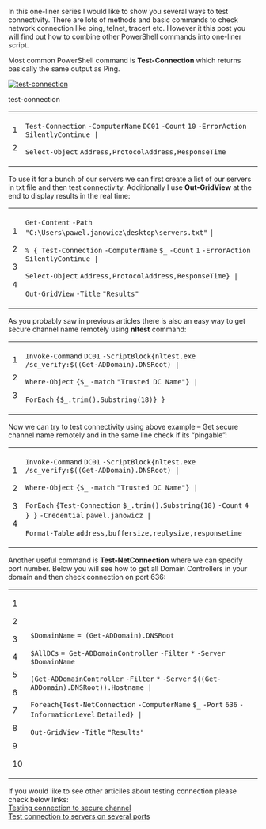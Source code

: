 In this one-liner series I would like to show you several ways to test connectivity. There are lots of methods and basic commands to check network connection like ping, telnet, tracert etc. However it this post you will find out how to combine other PowerShell commands into one-liner script.

Most common PowerShell command is **Test-Connection** which returns basically the same output as Ping.

[![test-connection](PowerShell%20one-liner%20Test%20connectivity%20-%20Powershellbros.com/test-connection.png)](https://i2.wp.com/www.powershellbros.com/wp-content/uploads/2017/08/test-connection.png)

test-connection

<table><tbody><tr><td><p>1</p><p>2</p></td><td><div><p><code>Test-Connection</code> <code>-ComputerName</code> <code>DC01</code> <code>-Count</code> <code>10</code> <code>-ErrorAction</code> <code>SilentlyContinue |</code></p><p><code>Select-Object</code> <code>Address,ProtocolAddress,ResponseTime</code></p></div></td></tr></tbody></table>

To use it for a bunch of our servers we can first create a list of our servers in txt file and then test connectivity. Additionally I use **Out-GridView** at the end to display results in the real time:

<table><tbody><tr><td><p>1</p><p>2</p><p>3</p><p>4</p></td><td><div><p><code>Get-Content</code> <code>-Path</code> <code>"C:\Users\pawel.janowicz\desktop\servers.txt"</code> <code>|</code></p><p><code>% { </code><code>Test-Connection</code> <code>-ComputerName</code> <code>$_</code> <code>-Count</code> <code>1</code> <code>-ErrorAction</code> <code>SilentlyContinue |</code></p><p><code>Select-Object</code> <code>Address,ProtocolAddress,ResponseTime} |</code></p><p><code>Out-GridView</code> <code>-Title</code> <code>"Results"</code></p></div></td></tr></tbody></table>

As you probably saw in previous articles there is also an easy way to get secure channel name remotely using **nltest** command:

<table><tbody><tr><td><p>1</p><p>2</p><p>3</p></td><td><div><p><code>Invoke-Command</code> <code>DC01</code> <code>-ScriptBlock</code><code>{nltest.exe /sc_verify:$((</code><code>Get-ADDomain</code><code>).DNSRoot) |</code></p><p><code>Where-Object</code> <code>{</code><code>$_</code> <code>-match</code> <code>"Trusted DC Name"</code><code>} |</code></p><p><code>ForEach</code> <code>{</code><code>$_</code><code>.trim().Substring(18)} }</code></p></div></td></tr></tbody></table>

Now we can try to test connectivity using above example – Get secure channel name remotely and in the same line check if its “pingable”:

<table><tbody><tr><td><p>1</p><p>2</p><p>3</p><p>4</p></td><td><div><p><code>Invoke-Command</code> <code>DC01</code> <code>-ScriptBlock</code><code>{nltest.exe /sc_verify:$((</code><code>Get-ADDomain</code><code>).DNSRoot) |</code></p><p><code>Where-Object</code> <code>{</code><code>$_</code> <code>-match</code> <code>"Trusted DC Name"</code><code>} |</code></p><p><code>ForEach</code> <code>{</code><code>Test-Connection</code> <code>$_</code><code>.trim().Substring(18)</code> <code>-Count</code> <code>4 } }</code> <code>-Credential</code> <code>pawel.janowicz |</code></p><p><code>Format-Table</code> <code>address,buffersize,replysize,responsetime</code></p></div></td></tr></tbody></table>

Another useful command is **Test-NetConnection** where we can specify port number. Below you will see how to get all Domain Controllers in your domain and then check connection on port 636:

<table><tbody><tr><td><p>1</p><p>2</p><p>3</p><p>4</p><p>5</p><p>6</p><p>7</p><p>8</p><p>9</p><p>10</p></td><td><div><p><code>$DomainName</code> <code>= (</code><code>Get-ADDomain</code><code>).DNSRoot</code></p><p><code>$AllDCs</code> <code>= </code><code>Get-ADDomainController</code> <code>-Filter</code> <code>*</code> <code>-Server</code> <code>$DomainName</code></p><p><code>(</code><code>Get-ADDomainController</code> <code>-Filter</code> <code>*</code> <code>-Server</code> <code>$((</code><code>Get-ADDomain</code><code>).DNSRoot)).Hostname |</code></p><p><code>Foreach</code><code>{</code><code>Test-NetConnection</code> <code>-ComputerName</code> <code>$_</code> <code>-Port</code> <code>636</code> <code>-InformationLevel</code> <code>Detailed} |</code></p><p><code>Out-GridView</code> <code>-Title</code> <code>"Results"</code></p></div></td></tr></tbody></table>

If you would like to see other articiles about testing connection please check below links:  
[Testing connection to secure channel](http://www.powershellbros.com/testing-connection-to-secure-channel-test-netconnection/)  
[Test connection to servers on several ports](http://www.powershellbros.com/test-connection-to-servers-on-several-ports/)